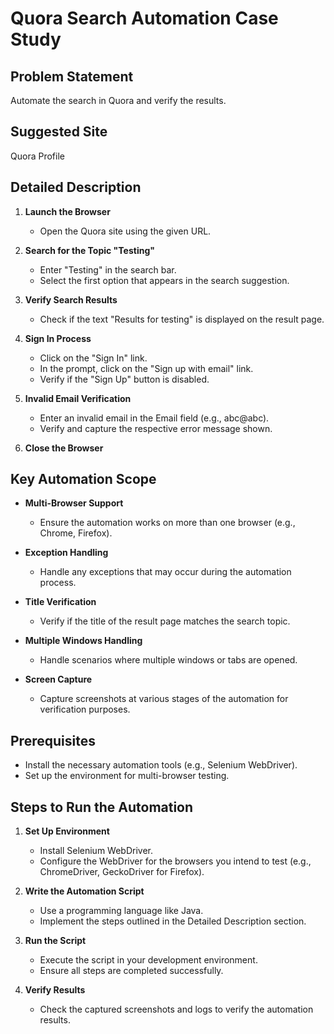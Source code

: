 # Quora Search Automation Case Study

## Problem Statement

Automate the search in Quora and verify the results.

## Suggested Site

Quora Profile

## Detailed Description

1. **Launch the Browser**
   - Open the Quora site using the given URL.

2. **Search for the Topic "Testing"**
   - Enter "Testing" in the search bar.
   - Select the first option that appears in the search suggestion.

3. **Verify Search Results**
   - Check if the text "Results for testing" is displayed on the result page.

4. **Sign In Process**
   - Click on the "Sign In" link.
   - In the prompt, click on the "Sign up with email" link.
   - Verify if the "Sign Up" button is disabled.

5. **Invalid Email Verification**
   - Enter an invalid email in the Email field (e.g., abc@abc).
   - Verify and capture the respective error message shown.

6. **Close the Browser**

## Key Automation Scope

- **Multi-Browser Support**
  - Ensure the automation works on more than one browser (e.g., Chrome, Firefox).

- **Exception Handling**
  - Handle any exceptions that may occur during the automation process.

- **Title Verification**
  - Verify if the title of the result page matches the search topic.

- **Multiple Windows Handling**
  - Handle scenarios where multiple windows or tabs are opened.

- **Screen Capture**
  - Capture screenshots at various stages of the automation for verification purposes.

## Prerequisites

- Install the necessary automation tools (e.g., Selenium WebDriver).
- Set up the environment for multi-browser testing.

## Steps to Run the Automation

1. **Set Up Environment**
   - Install Selenium WebDriver.
   - Configure the WebDriver for the browsers you intend to test (e.g., ChromeDriver, GeckoDriver for Firefox).

2. **Write the Automation Script**
   - Use a programming language like Java.
   - Implement the steps outlined in the Detailed Description section.

3. **Run the Script**
   - Execute the script in your development environment.
   - Ensure all steps are completed successfully.

4. **Verify Results**
   - Check the captured screenshots and logs to verify the automation results.